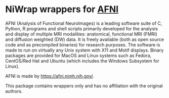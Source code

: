 # NiWrap wrappers for [AFNI](https://afni.nimh.nih.gov/)

AFNI (Analysis of Functional NeuroImages) is a leading software suite of C, Python, R programs and shell scripts primarily developed for the analysis and display of multiple MRI modalities: anatomical, functional MRI (FMRI) and diffusion weighted (DW) data. It is freely available (both as open source code and as precompiled binaries) for research purposes. The software is made to run on virtually any Unix system with X11 and Motif displays. Binary packages are provided for MacOS and Linux systems such as Fedora, CentOS/Red Hat and Ubuntu (which includes the Windows Subsystem for Linux).

AFNI is made by https://afni.nimh.nih.gov/.

This package contains wrappers only and has no affiliation with the original authors.
